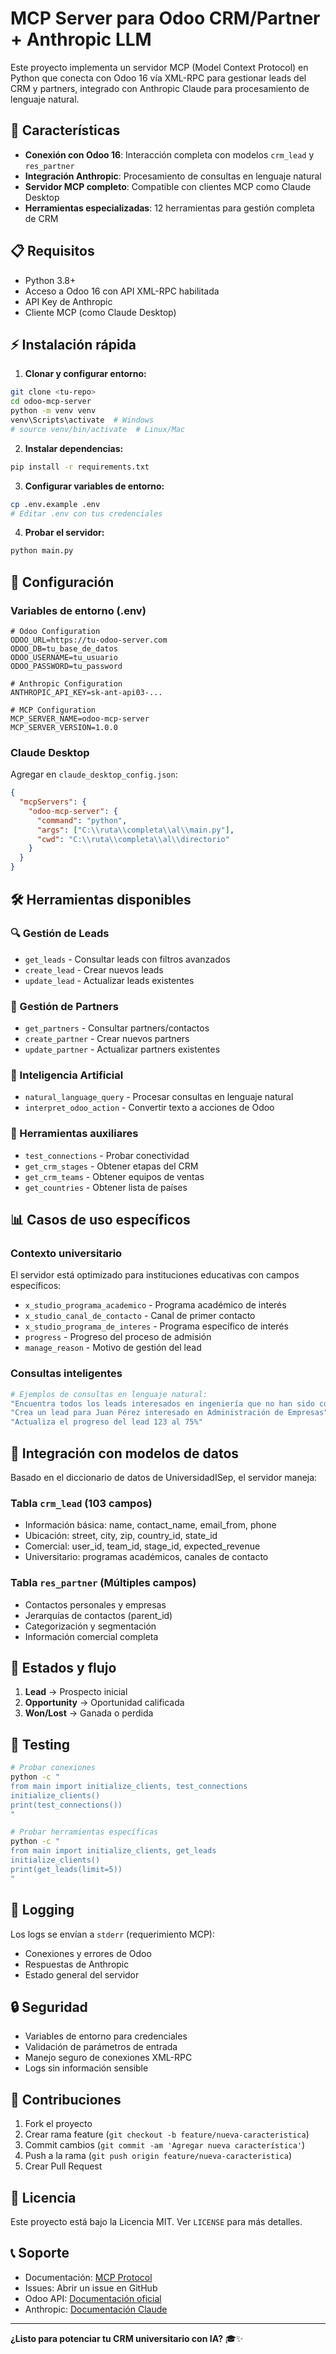 # MCP Server para Odoo CRM/Partner + Anthropic LLM

Este proyecto implementa un servidor MCP (Model Context Protocol) en Python que conecta con Odoo 16 vía XML-RPC para gestionar leads del CRM y partners, integrado con Anthropic Claude para procesamiento de lenguaje natural.

## 🚀 Características

- **Conexión con Odoo 16**: Interacción completa con modelos `crm_lead` y `res_partner`
- **Integración Anthropic**: Procesamiento de consultas en lenguaje natural
- **Servidor MCP completo**: Compatible con clientes MCP como Claude Desktop
- **Herramientas especializadas**: 12 herramientas para gestión completa de CRM

## 📋 Requisitos

- Python 3.8+
- Acceso a Odoo 16 con API XML-RPC habilitada
- API Key de Anthropic
- Cliente MCP (como Claude Desktop)

## ⚡ Instalación rápida

1. **Clonar y configurar entorno:**
```bash
git clone <tu-repo>
cd odoo-mcp-server
python -m venv venv
venv\Scripts\activate  # Windows
# source venv/bin/activate  # Linux/Mac
```

2. **Instalar dependencias:**
```bash
pip install -r requirements.txt
```

3. **Configurar variables de entorno:**
```bash
cp .env.example .env
# Editar .env con tus credenciales
```

4. **Probar el servidor:**
```bash
python main.py
```

## 🔧 Configuración

### Variables de entorno (.env)

```env
# Odoo Configuration
ODOO_URL=https://tu-odoo-server.com
ODOO_DB=tu_base_de_datos
ODOO_USERNAME=tu_usuario
ODOO_PASSWORD=tu_password

# Anthropic Configuration
ANTHROPIC_API_KEY=sk-ant-api03-...

# MCP Configuration
MCP_SERVER_NAME=odoo-mcp-server
MCP_SERVER_VERSION=1.0.0
```

### Claude Desktop

Agregar en `claude_desktop_config.json`:

```json
{
  "mcpServers": {
    "odoo-mcp-server": {
      "command": "python",
      "args": ["C:\\ruta\\completa\\al\\main.py"],
      "cwd": "C:\\ruta\\completa\\al\\directorio"
    }
  }
}
```

## 🛠️ Herramientas disponibles

### 🔍 Gestión de Leads
- `get_leads` - Consultar leads con filtros avanzados
- `create_lead` - Crear nuevos leads
- `update_lead` - Actualizar leads existentes

### 👥 Gestión de Partners
- `get_partners` - Consultar partners/contactos
- `create_partner` - Crear nuevos partners
- `update_partner` - Actualizar partners existentes

### 🤖 Inteligencia Artificial
- `natural_language_query` - Procesar consultas en lenguaje natural
- `interpret_odoo_action` - Convertir texto a acciones de Odoo

### 🎯 Herramientas auxiliares
- `test_connections` - Probar conectividad
- `get_crm_stages` - Obtener etapas del CRM
- `get_crm_teams` - Obtener equipos de ventas
- `get_countries` - Obtener lista de países

## 📊 Casos de uso específicos

### Contexto universitario
El servidor está optimizado para instituciones educativas con campos específicos:
- `x_studio_programa_academico` - Programa académico de interés
- `x_studio_canal_de_contacto` - Canal de primer contacto
- `x_studio_programa_de_interes` - Programa específico de interés
- `progress` - Progreso del proceso de admisión
- `manage_reason` - Motivo de gestión del lead

### Consultas inteligentes
```bash
# Ejemplos de consultas en lenguaje natural:
"Encuentra todos los leads interesados en ingeniería que no han sido contactados"
"Crea un lead para Juan Pérez interesado en Administración de Empresas"
"Actualiza el progreso del lead 123 al 75%"
```

## 🔗 Integración con modelos de datos

Basado en el diccionario de datos de UniversidadISep, el servidor maneja:

### Tabla `crm_lead` (103 campos)
- Información básica: name, contact_name, email_from, phone
- Ubicación: street, city, zip, country_id, state_id
- Comercial: user_id, team_id, stage_id, expected_revenue
- Universitario: programas académicos, canales de contacto

### Tabla `res_partner` (Múltiples campos)
- Contactos personales y empresas
- Jerarquías de contactos (parent_id)
- Categorización y segmentación
- Información comercial completa

## 🚦 Estados y flujo

1. **Lead** → Prospecto inicial
2. **Opportunity** → Oportunidad calificada  
3. **Won/Lost** → Ganada o perdida

## 🧪 Testing

```bash
# Probar conexiones
python -c "
from main import initialize_clients, test_connections
initialize_clients()
print(test_connections())
"

# Probar herramientas específicas
python -c "
from main import initialize_clients, get_leads
initialize_clients()
print(get_leads(limit=5))
"
```

## 📝 Logging

Los logs se envían a `stderr` (requerimiento MCP):
- Conexiones y errores de Odoo
- Respuestas de Anthropic
- Estado general del servidor

## 🔒 Seguridad

- Variables de entorno para credenciales
- Validación de parámetros de entrada
- Manejo seguro de conexiones XML-RPC
- Logs sin información sensible

## 🤝 Contribuciones

1. Fork el proyecto
2. Crear rama feature (`git checkout -b feature/nueva-caracteristica`)
3. Commit cambios (`git commit -am 'Agregar nueva característica'`)
4. Push a la rama (`git push origin feature/nueva-caracteristica`)
5. Crear Pull Request

## 📄 Licencia

Este proyecto está bajo la Licencia MIT. Ver `LICENSE` para más detalles.

## 📞 Soporte

- Documentación: [MCP Protocol](https://modelcontextprotocol.io/)
- Issues: Abrir un issue en GitHub
- Odoo API: [Documentación oficial](https://www.odoo.com/documentation/16.0/developer/reference/external_api.html)
- Anthropic: [Documentación Claude](https://docs.anthropic.com/)

---

**¿Listo para potenciar tu CRM universitario con IA?** 🎓✨

